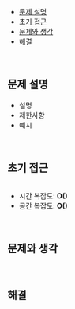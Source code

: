 - [문제 설명](#문제-설명)
- [초기 접근](#초기-접근)
- [문제와 생각](#문제와-생각)
- [해결](#해결)

<br>

## 문제 설명

[]()

- 설명
- 제한사항
- 예시

<br>

## 초기 접근

```javascript

```

- 시간 복잡도: **O()**
- 공간 복잡도: **O()**

<br>

## 문제와 생각

<br>

## 해결

```javascript

```

